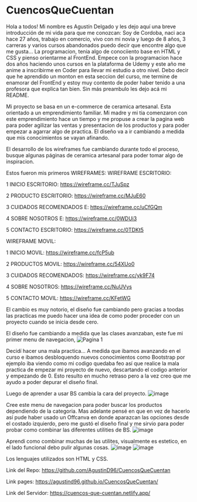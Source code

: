 # CuencosQueCuentan
Hola a todos! Mi nombre es Agustín Delgado y les dejo aquí una breve introducción de mi vida para que me conozcan:
Soy de Cordoba, naci aca hace 27 años, trabajo en comercio, vivo con mi novia y luego de 8 años, 3 carreras y varios cursos abandonados puedo decir que encontre algo que me gusta... La programacion, tenia algo de conociiento base en HTML y CSS y pienso orientarme al FrontEnd.
Empece con la programacion hace dos años haciendo unos cursos en la plataforma de Udemy y este año me anime a inscribirme en Coder para llevar mi estudio a otro nivel.
Debo decir que he aprendido un monton en esta seccion del curso, me termine de enamorar del FrontEnd y estoy muy contento de poder haber tenido a una profesora que explica tan bien. Sin más preambulo les dejo acá mi README.

Mi proyecto se basa en un e-commerce de ceramica artesanal. Esta orientado a un emprendimiento familiar. Mi madre y mi tia comenzaron con este emprendimiento hace un tiempo y me propuse a crear la pagina web para poder agilizar las ventas y presentacion de los productos y para poder empezar a agarrar algo de practica.
El diseño va a ir cambiando a medida que mis conocimientos se vayan afinando.

El desarrollo de los wireframes fue cambiando durante todo el proceso, busque algunas páginas de ceramica artesanal para poder tomar algo de inspiracion.

Estos fueron mis primeros WIREFRAMES:
WIREFRAME ESCRITORIO:

1 INICIO ESCRITORIO: https://wireframe.cc/TJuSpz

2 PRODUCTO ESCRITORIO: https://wireframe.cc/MJuE60

3 CUIDADOS RECOMENDADOS E: https://wireframe.cc/uCfGQm

4 SOBRE NOSOTROS E: https://wireframe.cc/0WDUi3

5 CONTACTO ESCRITORIO: https://wireframe.cc/0TDKt5

WIREFRAME MOVIL:

1 INICIO MOVIL: https://wireframe.cc/fcP5ub

2 PRODUCTOS MOVIL: https://wireframe.cc/54XUo0

3 CUIDADOS RECOMENDADOS: https://wireframe.cc/yk9F74

4 SOBRE NOSOTROS: https://wireframe.cc/NuUVys

5 CONTACTO MOVIL: https://wireframe.cc/KFetWG

El cambio es muy notorio, el diseño fue cambiando pero gracias a toodas las practicas me puedo hacer una idea de como poder proceder con un proyecto cuando se inicia desde cero.

El diseño fue cambiando a medida que las clases avanzaban, este fue mi primer menu de navegacion,
![Pagina 1](https://github.com/AgustinD96/CuencosQueCuentan/assets/138124758/c137ce13-cdd7-4e5d-acfa-43d081bc05c4)

Decidí hacer una mala practica... A medida que ibamos avanzando en el curso e ibamos desbloquendo nuevos conocimientos como Bootstrap por ejemplo iba viendo como mi codigo quedaba feo así que realice la mala practica de empezar mi proyecto de nuevo, descartando el codigo anterior y empezando de 0. Esto resulto en mucho retraso pero a la vez creo que me ayudo a poder depurar el diseño final.

Luego de aprender a usar BS cambia la cara del proyecto.
![image](https://github.com/AgustinD96/CuencosQueCuentan/assets/138124758/e046907c-4d87-43e2-9f2c-6e85684e1d63)


Cree este menu de navegacion para poder buscar los productos dependiendo de la categoria. Mas adelante pensé en que en vez de hacerlo así pude haber usado un Offcanva en donde aparazcan las opciones desde el costado izquierdo, pero me gustó el diseño final y me sirvio para poder probar como combinar las diferentes utilities de BS.
![image](https://github.com/AgustinD96/CuencosQueCuentan/assets/138124758/c81290ab-78f3-40f4-ab58-6372b0beaddc)

Aprendi como combinar muchas de las utilites, visualmente es estetico, en el lado funcional debo pulir algunas cosas.
![image](https://github.com/AgustinD96/CuencosQueCuentan/assets/138124758/4b619057-1e4e-4a54-b750-e94811ed1d1f)  ![image](https://github.com/AgustinD96/CuencosQueCuentan/assets/138124758/e95732e2-9355-468e-845e-73ffa3fa9fc0)










Los lenguajes utilizados son HTML y CSS.








Link del Repo: https://github.com/AgustinD96/CuencosQueCuentan

Link pages: https://agustind96.github.io/CuencosQueCuentan/

Link del Servidor: https://cuencos-que-cuentan.netlify.app/

